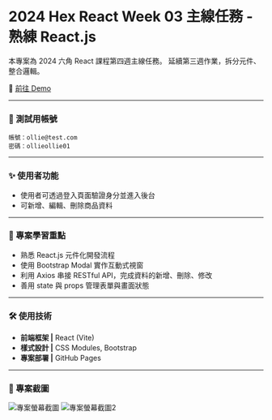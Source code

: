 # 2024 Hex React Week 03 主線任務 - 熟練 React.js

本專案為 2024 六角 React 課程第四週主線任務。
延續第三週作業，拆分元件、整合邏輯。

🔗 [前往 Demo](https://itsdaiyy.github.io/2024-hex-react-training-week04/)

---

### 🚀 測試用帳號

```
帳號：ollie@test.com
密碼：ollieollie01
```

---

### ✨ 使用者功能

- 使用者可透過登入頁面驗證身分並進入後台
- 可新增、編輯、刪除商品資料

---

### 🎯 專案學習重點

- 熟悉 React.js 元件化開發流程
- 使用 Bootstrap Modal 實作互動式視窗
- 利用 Axios 串接 RESTful API，完成資料的新增、刪除、修改
- 善用 state 與 props 管理表單與畫面狀態

---

### 🛠 使用技術

- **前端框架 |** React (Vite)
- **樣式設計 |** CSS Modules, Bootstrap
- **專案部署 |** GitHub Pages

---

### 📸 專案截圖

![專案螢幕截圖](./docs/專案螢幕截圖.png)
![專案螢幕截圖2](./docs/專案螢幕截圖2.png)
